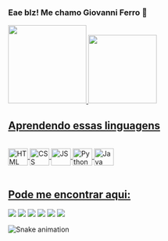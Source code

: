 ### Eae blz! Me chamo Giovanni Ferro 👋

<div align="left">
  <a href="https://github.com/gioferrodev">
  
  <img height="160em" src="https://github-readme-stats.vercel.app/api?username=gioferrodev&show_icons=true&theme=tokyonight&include_all_commits=true&count_private=true"/>
    
  <img height="140em" src="https://github-readme-stats.vercel.app/api/top-langs/?username=gioferrodev&layout=compact&langs_count=7&theme=tokyonight"/>

 </div>
  
 ## Aprendendo essas linguagens
 <div style="display: inline_block"><br>
    <img align="center" alt="HTML" height="35" width="40"src="https://cdn.jsdelivr.net/gh/devicons/devicon/icons/html5/html5-original.svg" />
    <img align="center" alt="CSS" height="35" width="40"src="https://cdn.jsdelivr.net/gh/devicons/devicon/icons/css3/css3-original.svg" />
    <img align="center" alt="JS" height="35" width="40"src="https://cdn.jsdelivr.net/gh/devicons/devicon/icons/python/python-original.svg" />
    <img align="center" alt="Python" height="35" width="40"src="https://cdn.jsdelivr.net/gh/devicons/devicon/icons/python/python-original.svg" />
    <img align="center" alt="Java" height="35" width="40"src="https://cdn.jsdelivr.net/gh/devicons/devicon/icons/java/java-original.svg" />
 </div>
  
  <br/>
  
<!--   redes sociais -->
  ## Pode me encontrar aqui:
  <div> 
    <a href="https://www.youtube.com/channel/UC_-uuuZbY0AAt9CViNzvc-Q" target="_blank"><img src="https://img.shields.io/badge/YouTube-FF0000?style=for-the-badge&logo=youtube&logoColor=white" target="_blank"></a>
    <a href="https://instagram.com/rafaballerini" target="_blank"><img src="https://img.shields.io/badge/-Instagram-%23E4405F?style=for-the-badge&logo=instagram&logoColor=white" target="_blank"></a>
 	  <a href="https://www.twitch.tv/rafaballerinii" target="_blank"><img src="https://img.shields.io/badge/Twitch-9146FF?style=for-the-badge&logo=twitch&logoColor=white" target="_blank"></a>
    <a href="https://discord.gg/wagxzStdcR" target="_blank"><img src="https://img.shields.io/badge/Discord-7289DA?style=for-the-badge&logo=discord&logoColor=white" target="_blank"></a> 
    <a href = "mailto:contatorafaballerini@gmail.com"><img src="https://img.shields.io/badge/-Gmail-%23333?style=for-the-badge&logo=gmail&logoColor=white" target="_blank"></a>
    <a href="https://www.linkedin.com/in/rafaella-ballerini-45875016a" target="_blank"><img src="https://img.shields.io/badge/-LinkedIn-%230077B5?style=for-the-badge&logo=linkedin&logoColor=white" target="_blank"></a>
    
![Snake animation](https://github.com/gioverrodev/gioferrodev/blob/output/github-contribution-grid-snake.svg)
